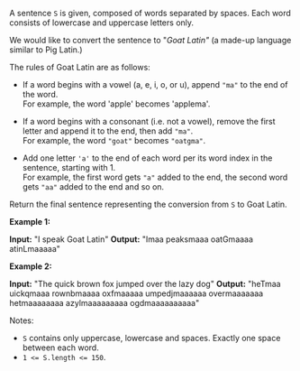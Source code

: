 
A sentence  `S`  is given, composed of words separated by spaces. Each word consists of lowercase and uppercase letters only.

We would like to convert the sentence to "_Goat Latin"_ (a made-up language similar to Pig Latin.)

The rules of Goat Latin are as follows:

-   If a word begins with a vowel (a, e, i, o, or u), append  `"ma"` to the end of the word.  
    For example, the word 'apple' becomes 'applema'.  
    
-   If a word begins with a consonant (i.e. not a vowel), remove the first letter and append it to the end, then add  `"ma"`.  
    For example, the word  `"goat"` becomes  `"oatgma"`.  
    
-   Add one letter  `'a'` to the end of each word per its word index in the sentence, starting with 1.  
    For example, the first word gets  `"a"`  added to the end, the second word gets  `"aa"`  added to the end and so on.

Return the final sentence representing the conversion from  `S` to Goat Latin.

**Example 1:**

**Input:** "I speak Goat Latin"
**Output:** "Imaa peaksmaaa oatGmaaaa atinLmaaaaa"

**Example 2:**

**Input:** "The quick brown fox jumped over the lazy dog"
**Output:** "heTmaa uickqmaaa rownbmaaaa oxfmaaaaa umpedjmaaaaaa overmaaaaaaa hetmaaaaaaaa azylmaaaaaaaaa ogdmaaaaaaaaaa"

Notes:

-   `S`  contains only uppercase, lowercase and spaces. Exactly one space between each word.
-   `1 <= S.length <= 150`.